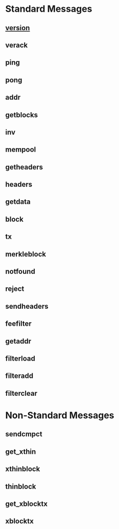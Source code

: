 # Standard Messages
## [version](/protocol/network/messages/version)
## verack
## ping
## pong
## addr
## getblocks
## inv
## mempool
## getheaders
## headers
## getdata
## block
## tx
## merkleblock
## notfound
## reject
## sendheaders
## feefilter
## getaddr
## filterload
## filteradd
## filterclear
# Non-Standard Messages
## sendcmpct
## get_xthin
## xthinblock
## thinblock
## get_xblocktx
## xblocktx